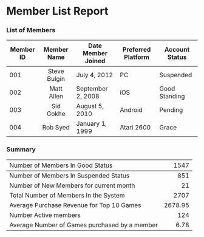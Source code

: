 #  Member List Report

### List of Members

|Member ID|Member Name   | Date Member Joined   | Preferred Platform | Account Status|
|---------|:------------:|----------------------|--------------------|---------------|
|001      | Steve Bulgin | July 4, 2012         | PC                 |     Suspended |
|002      | Matt Allen   | September 2, 2008    | iOS                | Good Standing |
|003      | Sid Gokhe    | August 5, 2010       | Android            | Pending       |
|004      | Rob Syed     | January 1, 1999      | Atari 2600         | Grace         |


### Summary

| <span style="font-weight: normal;">Number of Members In Good Status</span>    | <span style="font-weight: normal;">1547</span>|
|:------------------------------------------------------------------------------|----------------------------------------------:|
|Number of Members In Suspended Status                                          |                                            851|
|Number of New Members for current month                                        |                                             21|
|Total Number of Members In the System                                          |                                           2707|
|Average Purchase Revenue for Top 10 Games                                      |                                        2678.95|
|Number Active members                                                          |                                            124|
|Average Number of Games purchased by a member                                  |                                           6.78|